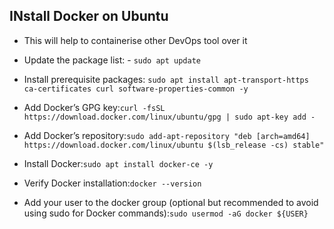 ## INstall Docker on Ubuntu
- This will help to containerise other DevOps tool over it

- Update the package list: - `sudo apt update`

- Install prerequisite packages: `sudo apt install apt-transport-https ca-certificates curl software-properties-common -y`

- Add Docker’s GPG key:`curl -fsSL https://download.docker.com/linux/ubuntu/gpg | sudo apt-key add -`

- Add Docker’s repository:`sudo add-apt-repository "deb [arch=amd64] https://download.docker.com/linux/ubuntu $(lsb_release -cs) stable"`

- Install Docker:`sudo apt install docker-ce -y`

- Verify Docker installation:`docker --version`

- Add your user to the docker group (optional but recommended to avoid using sudo for Docker commands):`sudo usermod -aG docker ${USER}`